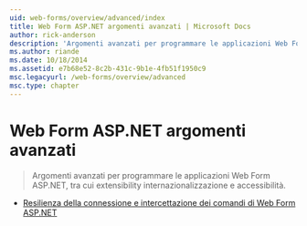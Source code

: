 ```yaml
---
uid: web-forms/overview/advanced/index
title: Web Form ASP.NET argomenti avanzati | Microsoft Docs
author: rick-anderson
description: 'Argomenti avanzati per programmare le applicazioni Web Form ASP.NET, tra cui extensibility internazionalizzazione e accessibilità.'
ms.author: riande
ms.date: 10/18/2014
ms.assetid: e7b68e52-8c2b-431c-9b1e-4fb51f1950c9
msc.legacyurl: /web-forms/overview/advanced
msc.type: chapter
---
```

<a name="aspnet-web-forms-advanced-topics"></a>Web Form ASP.NET argomenti avanzati
====================
> Argomenti avanzati per programmare le applicazioni Web Form ASP.NET, tra cui extensibility internazionalizzazione e accessibilità.


- [Resilienza della connessione e intercettazione dei comandi di Web Form ASP.NET](aspnet-web-forms-connection-resiliency-and-command-interception.md)
